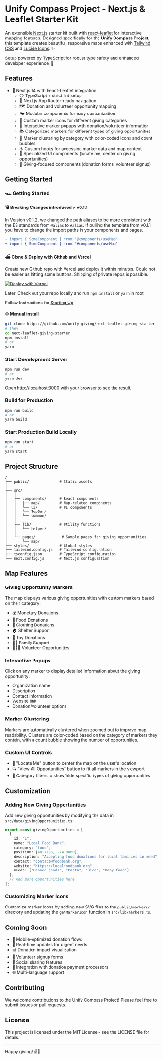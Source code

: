 # Unify Compass Project - Next.js & Leaflet Starter Kit

An extensible [Next.js](https://nextjs.org/) starter kit built with [react-leaflet](https://react-leaflet.js.org/) for interactive mapping features. Designed specifically for the **Unify Compass Project**, this template creates beautiful, responsive maps enhanced with [Tailwind CSS](https://tailwindcss.com/) and [Lucide Icons](https://lucide.dev/). ✨

Setup powered by [TypeScript](https://www.typescriptlang.org/) for robust type safety and enhanced developer experience. 👐

## Features

- 🏇 Next.js 14 with React-Leaflet integration
  - 😏 TypeScript + strict lint setup
  - 🔗 Next.js App Router-ready navigation
  - 🗺️ Donation and volunteer opportunity mapping
  - 🌤 Modular components for easy customization
  - 🐛 Custom marker icons for different giving categories
  - 📄 Interactive marker popups with donation/volunteer information
  - 📚 Categorized markers for different types of giving opportunities
  - 🫧 Marker clustering by category with color-coded icons and count bubbles
  - ⚓️ Custom hooks for accessing marker data and map context
  - 🏡 Specialized UI components (locate me, center on giving opportunities)
  - 💖 Giving-focused components (donation forms, volunteer signup)

## Getting Started

### 🏎 Getting Started

#### 💣 Breaking Changes introduced > v0.1.1

In Version v0.1.2, we changed the path aliases to be more consistent with the ES standards from `@alias` to `#alias`. If pulling the template from v0.1.1 you have to change the import paths in your components and pages.

```diff
- import { SomeComponent } from '@components/useMap'
+ import { SomeComponent } from '#components/useMap'
```

#### ⛴ Clone & Deploy with Github and Vercel

Create new Github repo with Vercel and deploy it within minutes. Could not be easier as hitting some buttons. Shipping of private repos is possible.

[![Deploy with Vercel](https://vercel.com/button)](https://vercel.com/new/clone?repository-url=https%3A%2F%2Fgithub.com%2Funify-giving%2Fnext-leaflet-giving-starter)

Later: Check out your repo locally and run ```npm install``` or ```yarn``` in root

Follow Instructions for [Starting Up](#start-up)

#### ⚙️ Manual install

```bash
git clone https://github.com/unify-giving/next-leaflet-giving-starter
# then
cd next-leaflet-giving-starter
npm install
# or
yarn
```

### Start Development Server

```bash
npm run dev
# or
yarn dev
```

Open [http://localhost:3000](http://localhost:3000) with your browser to see the result.

### Build for Production

```bash
npm run build
# or
yarn build
```

### Start Production Build Locally

```bash
npm run start
# or
yarn start
```

## Project Structure

```
/
├── public/              # Static assets
│
├── src/
│   │
│   ├── components/      # React components
│   │   ├── map/         # Map-related components
│   │   └── ui/          # UI components
│   │   └── TopBar/
│   │   └── common/
│   │
│   ├── lib/             # Utility functions
│   │   └── helper/
│   │
│   └── pages/            # Sample pages for giving opportunities
│       └── map/
├── styles/              # Global styles
├── tailwind.config.js   # Tailwind configuration
├── tsconfig.json        # TypeScript configuration
└── next.config.js       # Next.js configuration
```

## Map Features

### Giving Opportunity Markers

The map displays various giving opportunities with custom markers based on their category:

- 💰 Monetary Donations
- 🍲 Food Donations
- 👕 Clothing Donations
- 🏠 Shelter Support
- 🧸 Toy Donations
- 👩‍👦 Family Support
- 🧑‍🤝‍🧑 Volunteer Opportunities

### Interactive Popups

Click on any marker to display detailed information about the giving opportunity:

- Organization name
- Description
- Contact information
- Website link
- Donation/volunteer options

### Marker Clustering

Markers are automatically clustered when zoomed out to improve map readability. Clusters are color-coded based on the category of markers they contain, with a count bubble showing the number of opportunities.

### Custom UI Controls

- 📍 "Locate Me" button to center the map on the user's location
- 🔍 "View All Opportunities" button to fit all markers in the viewport
- 🔢 Category filters to show/hide specific types of giving opportunities

## Customization

### Adding New Giving Opportunities

Add new giving opportunities by modifying the data in `src/data/givingOpportunities.ts`:

```typescript
export const givingOpportunities = [
  {
    id: "1",
    name: "Local Food Bank",
    category: "food",
    position: [40.7128, -74.0060],
    description: "Accepting food donations for local families in need",
    contact: "contact@foodbank.org",
    website: "https://localfoodbank.org",
    needs: ["Canned goods", "Pasta", "Rice", "Baby food"]
  },
  // Add more opportunities here
];
```

### Customizing Marker Icons

Customize marker icons by adding new SVG files to the `public/markers/` directory and updating the `getMarkerIcon` function in `src/lib/markers.ts`.

## Coming Soon

- 📱 Mobile-optimized donation flows
- 🔄 Real-time updates for urgent needs
- 📊 Donation impact visualization
- 📝 Volunteer signup forms
- 🔗 Social sharing features
- 🧩 Integration with donation payment processors
- 🌐 Multi-language support

## Contributing

We welcome contributions to the Unify Compass Project! Please feel free to submit issues or pull requests.

## License

This project is licensed under the MIT License - see the LICENSE file for details.

---

Happy giving! ✌️💖
